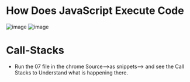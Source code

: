 # How Does JavaScript Execute Code
![image](https://github.com/Sahajj/JavaScript/assets/77244316/2b334c80-e5d1-4b55-b531-e2e8ca09c476)
![image](https://github.com/Sahajj/JavaScript/assets/77244316/996982c1-c031-488f-a7d7-161850338865)

# Call-Stacks

* Run the 07 file in the chrome Source-->as snippets--> and see the Call Stacks to Understand what is happening there.